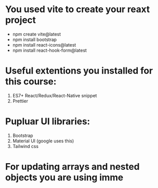 # You used vite to create your reaxt project

- npm create vite@latest
- npm install bootstrap
- npm install react-icons@latest
- npm install react-hook-form@latest

# Useful extentions you installed for this course:

1. ES7+ React/Redux/React-Native snippet
2. Prettier

# Pupluar UI libraries:

1. Bootstrap
2. Material UI (google uses this)
3. Tailwind css

# For updating arrays and nested objects you are using imme
